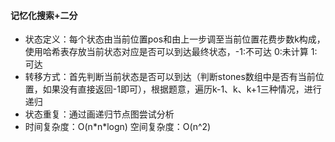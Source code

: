 #### 记忆化搜索+二分
* 状态定义：每个状态由当前位置pos和由上一步调至当前位置花费步数k构成，使用哈希表存放当前状态对应是否可以到达最终状态，-1:不可达 0:未计算 1:可达
* 转移方式：首先判断当前状态是否可以到达（判断stones数组中是否有当前位置，如果没有直接返回-1即可），根据题意，遍历k-1、k、k+1三种情况，进行递归
* 状态重复：通过画递归节点图尝试分析
* 时间复杂度：O(n\*n\*logn) 空间复杂度：O(n^2)

